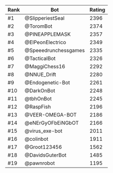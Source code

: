 Rank|Bot|Rating
---|---|---
#1|@SlipperiestSeal|2396
#2|@ToromBot|2374
#3|@PINEAPPLEMASK|2357
#4|@ElPeonElectrico|2349
#5|@Speeedrunchessgames|2335
#6|@TacticalBot|2326
#7|@MaggiChess16|2292
#8|@NNUE_Drift|2280
#9|@Endogenetic-Bot|2261
#10|@DarkOnBot|2248
#11|@tbhOnBot|2245
#12|@RaspFish|2196
#13|@VEER-OMEGA-BOT|2186
#14|@eNErGyOFbEiNGbOT|2166
#15|@virus_exe-bot|2011
#16|@colinbot|1911
#17|@Groot123456|1562
#18|@DavidsGuterBot|1485
#19|@pawnrobot|1195
